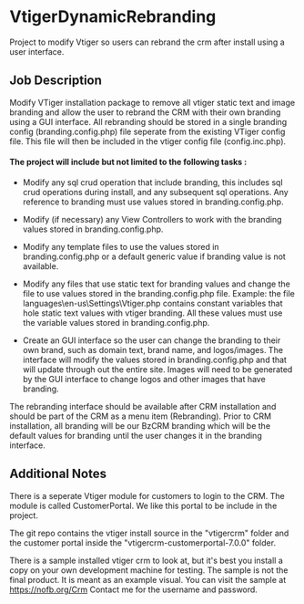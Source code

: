 # VtigerDynamicRebranding
Project to modify Vtiger so users can rebrand the crm after install 
using a user interface.

## Job Description

Modify VTiger installation package to remove all vtiger static text 
and image branding and allow the user to rebrand the CRM 
with their own branding using a GUI interface. 
All rebranding should be stored in a single branding config (branding.config.php) 
file seperate from the existing VTiger config file. 
This file will then be included in the vtiger config file (config.inc.php). 

#### The project will include but not limited to the following tasks :

* Modify any sql crud operation that include branding, this includes sql 
crud operations during install, and any subsequent sql operations. 
Any reference to branding must use values stored in branding.config.php.

* Modify (if necessary) any View Controllers to work with the branding 
values stored in branding.config.php.

* Modify any template files to use the values stored in branding.config.php 
or a default generic value if branding value is not available.

* Modify any files that use static text for branding values and change 
the file to use values stored in the branding.config.php file. 
Example: the file languages\en-us\Settings\Vtiger.php contains 
constant variables that hole static text values with vtiger branding. 
All these values must use the variable values stored in branding.config.php.

* Create an GUI interface so the user can change the branding to their own brand, 
such as domain text, brand name, and logos/images. 
The interface will modify the values stored in branding.config.php 
and that will update through out the entire site. Images will need 
to be generated by the GUI interface to change logos and other images that
have branding.

The rebranding interface should be available after CRM installation 
and should be part of the CRM as a menu item (Rebranding). 
Prior to CRM installation, 
all branding will be our BzCRM branding which will be the 
default values for branding until the user changes 
it in the branding interface.

## Additional Notes
There is a seperate Vtiger module for customers to login to the CRM.
The module is called CustomerPortal. We like this portal to be include in
the project.

The git repo contains the vtiger install source in the "vtigercrm" folder
and the customer portal inside the "vtigercrm-customerportal-7.0.0" folder.

There is a sample installed vtiger crm to look at, but it's best you install a copy
on your own development machine for testing. The sample is not the final product. 
It is meant as an example visual. You can visit the sample at https://nofb.org/Crm
Contact me for the username and password.
